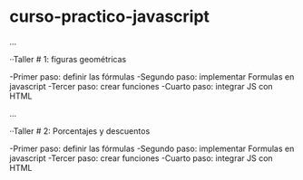 # curso-practico-javascript

...

··Taller # 1: figuras geométricas

-Primer paso: definir las fórmulas
-Segundo paso: implementar Formulas en javascript
-Tercer paso: crear funciones
-Cuarto paso: integrar JS con HTML

...

··Taller # 2: Porcentajes y descuentos 

-Primer paso: definir las fórmulas
-Segundo paso: implementar Formulas en javascript
-Tercer paso: crear funciones
-Cuarto paso: integrar JS con HTML